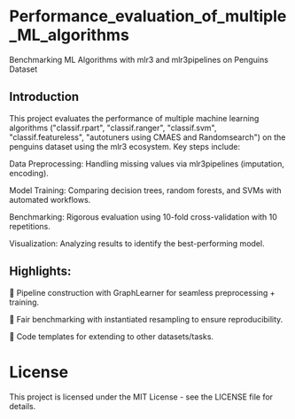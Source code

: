 # Performance_evaluation_of_multiple_ML_algorithms
Benchmarking ML Algorithms with mlr3 and mlr3pipelines on Penguins Dataset

## Introduction
This project evaluates the performance of multiple machine learning algorithms ("classif.rpart", "classif.ranger", "classif.svm", "classif.featureless", "autotuners using CMAES and Randomsearch") on the penguins dataset using the mlr3 ecosystem. Key steps include:

Data Preprocessing: Handling missing values via mlr3pipelines (imputation, encoding).

Model Training: Comparing decision trees, random forests, and SVMs with automated workflows.

Benchmarking: Rigorous evaluation using 10-fold cross-validation with 10 repetitions.

Visualization: Analyzing results to identify the best-performing model.

## Highlights:
🔹 Pipeline construction with GraphLearner for seamless preprocessing + training.

🔹 Fair benchmarking with instantiated resampling to ensure reproducibility.

🔹 Code templates for extending to other datasets/tasks.

# License
This project is licensed under the MIT License - see the LICENSE file for details.

